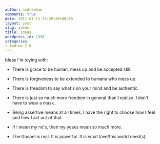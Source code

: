 ```yaml
---
author: andrewhao
comments: true
date: 2011-01-11 23:29:09+00:00
layout: post
slug: ideas
title: Ideas
wordpress_id: 1338
categories:
- Andrew 2.0
---
```


Ideas I'm toying with:



	
  * There is grace to be human, mess up and be accepted still.

	
  * There is forgiveness to be extended to humans who mess up.

	
  * There is freedom to say what's on your mind and be authentic.

	
  * There is just so much more freedom in general than I realize. I don't have to wear a mask.

	
  * Being assertive means at all times, I have the right to choose how I feel and how I act out of that.

	
  * If I mean my no's, then my yeses mean so much more.

	
  * The Gospel is real. It is powerful. It is what I/we/this world need(s).


